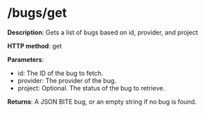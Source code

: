 # /bugs/get #

**Description**: Gets a list of bugs based on id, provider, and project

**HTTP method**: get

**Parameters**:

  * id: The ID of the bug to fetch.
  * provider: The provider of the bug.
  * project: Optional. The status of the bug to retrieve.

**Returns**: A JSON BITE bug, or an empty string if no bug is found.